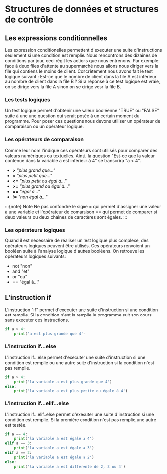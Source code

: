 Structures de données et structures de contrôle
===============================================

## Les expressions conditionnelles
Les expression conditionelles permettent d'executer une suite d'instructions seulement si une condition est remplie. Nous rencontrons des dizaines de conditions par jour, ceci régit les actions que nous entrenons. Par exemple: face à deux files d'attente au supermarché nous allons nous diriger vers la file qui contiens le moins de client. Concrètement nous avons fait le test logique suivant : Est-ce que le nombre de client dans la file A est inférieur au nombre de client dans la file B ? Si la réponse à ce test logique est vraie, on se dirige vers la file A sinon on se dirige vesr la file B.

### Les tests logiques
 Un test logique permet d'obtenir une valeur booléenne "TRUE" ou "FALSE" suite à une une question qui serait posée à un certain moment du programme. Pour poser ces questions nous devons utiliser un opérateur de comparaison ou un opérateur logique.
 ### Les opérateurs de comparaison
 Comme leur nom l'indique ces opérateurs sont utilisés pour comparer des valeurs numériques ou textuelles. Ainsi, la question "Est-ce que la valeur contenue dans la variable a est inférieur à 4" se transcrira "a < 4".
 * **\>** *"plus grand que..."*
 * **<** *"plus petit que..."*
 * **<=** *"plus petit ou égal à..."*
 * **>=** *"plus grand ou égal à..."*
 * **==** *"égal à..."*
 * **!=** *"non égal à..."*

:::{note} Note
Ne pas confondre le signe = qui permet d'assigner une valeur à une variable et l'opérateur de comaraison == qui permet de comparer si deux valeurs ou deux chaines de caractères sont égales.
:::
### Les opérateurs logiques
Quand il est nécessaire de réaliser un test logique plus complexe, des opérateurs logiques peuvent être utilisés. Ces opérateurs renvoient un booléen suite à l'analyse logique d'autres booléens. On retrouve les opérateurs logiques suivants:
* not "non"
* and "et"
* or "ou"
* == "égal à..."

## L'instruction if
L'instruction "if" permet d'executer une suite d'instruction si une condition est remplie. Si la condition n'est la remplie le programme suit son cours sans executer ces instructions.

```python
if a > 4:
    print('a est plus grande que 4')
```

### L'instruction if...else
L'instruction if...else permet d'executer une suite d'instruction si une condition est remplie ou une autre suite d'instruction si la condition n'est pas remplie. 
```python
if a > 4:
    print('la variable a est plus grande que 4')
else:
    print('la variable a est plus petite ou égale à 4')
```

### L'instruction if...elif...else
L'instruction if...elif..else permet d'executer une suite d'instruction si une condition est remplie. Si la première condition n'est pas remplie,une autre est testée.

```python
if a == 4:
    print('la variable a est égale à 4')
elif a == 3:
    print('la variable a est égale à 3')
elif a == 2:
    print('la variable a est égale à 2')
else:
    print('la variable a est différente de 2, 3 ou 4')
```
